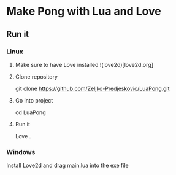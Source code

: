 # Make Pong with Lua and Love

## Run it

### Linux

1. Make sure to have Love installed !(love2d)[love2d.org]

2. Clone repository

	git clone https://github.com/Zeljko-Predjeskovic/LuaPong.git

3. Go into project 

	cd LuaPong

4. Run it

	Love .

### Windows

Install Love2d and drag main.lua into the exe file


